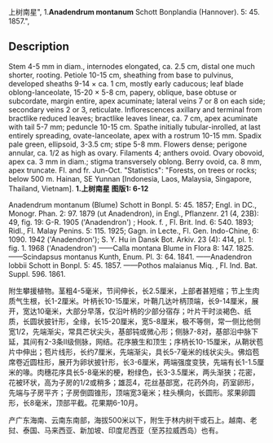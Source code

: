 上树南星",
1.**Anadendrum montanum** Schott Bonplandia (Hannover). 5: 45. 1857.",

## Description
Stem 4-5 mm in diam., internodes elongated, ca. 2.5 cm, distal one much shorter, rooting. Petiole 10-15 cm, sheathing from base to pulvinus, developed sheaths 9-14 × ca. 1 cm, mostly early caducous; leaf blade oblong-lanceolate, 15-20 × 5-8 cm, papery, oblique, base obtuse or subcordate, margin entire, apex acuminate; lateral veins 7 or 8 on each side; secondary veins 2 or 3, reticulate. Inflorescences axillary and terminal from bractlike reduced leaves; bractlike leaves linear, ca. 7 cm, apex acuminate with tail 5-7 mm; peduncle 10-15 cm. Spathe initially tubular-inrolled, at last entirely spreading, ovate-lanceolate, apex with a rostrum 10-15 mm. Spadix pale green, ellipsoid, 3-3.5 cm; stipe 5-8 mm. Flowers dense; perigone annular, ca. 1/2 as high as ovary. Filaments 4; anthers ovoid. Ovary obovoid, apex ca. 3 mm in diam.; stigma transversely oblong. Berry ovoid, ca. 8 mm, apex truncate. Fl. and fr. Jun-Oct.
  "Statistics": "Forests, on trees or rocks; below 500 m. Hainan, SE Yunnan [Indonesia, Laos, Malaysia, Singapore, Thailand, Vietnam].
**1.上树南星 图版1: 6-12**

Anadendrum montanum (Blume) Schott in Bonpl. 5: 45. 1857; Engl. in DC., Monogr. Phan. 2: 97. 1879 (ut Anadendron), in Engl., Pflanzenr. 21 (4, 23B): 49, fig. 19: G-R. 1905 ('Anadendron') ; Hook. f. , Fl. Brit. Ind. 6: 540. 1893; Ridl., Fl. Malay Penins. 5: 115. 1925; Gagn. in Lecte., Fl. Gen. Indo-Chine, 6: 1090. 1942 ('Anadendron'); S. Y. Hu in Dansk Bot. Arkiv. 23 (4): 414, pl. 1: fig. 1. 1968 ('Anadendron') ——Calla montana Blume in Flora 8: 147. 1825. ——Scindapsus montanus Kunth, Enum. Pl. 3: 64. 1841. ——Anadendron lobbii Schott in Bonpl. 5: 45. 1857. ——Pothos malaianus Miq. , Fl. Ind. Bat. Suppl. 596. 1861.

附生攀援植物。茎粗4-5毫米，节间伸长，长2.5厘米，上部者甚短缩；节上生肉质气生根，长1-2厘米。叶柄长10-15厘米，叶鞘几达叶柄顶端，长9-14厘米，展开，宽达10毫米，大部分早落，仅沿叶柄的少部分宿存；叶片干时淡褐色、纸质，长圆状披针形，全缘，长15-20厘米，宽5-8厘米，极不等侧，常一侧比他侧宽1/2，先端渐尖，常具芒状尖头，基部钝或微心形；侧脉7-8对，基部沿中脉下延，其间有2-3条II级侧脉，网结。花序腋生和顶生；序柄长10-15厘米，从鞘状苞片中伸出；苞片线形，长约7厘米，先端渐尖，具长5-7毫米的线状尖头。佛焰苞席卷近圆柱形，展开为卵状披针形，长3-6厘米，两端强度变狭，先端有长1-1.5厘米的喙。肉穗花序具长5-8毫米的梗，粉绿色，长3-3.5厘米，两头渐狭；花密，花被环状，高为子房的1/2或稍多；雄蕊4，花丝基部宽，花药外向，药室卵形，先端与子房平齐；子房倒圆锥形，顶端宽3毫米；柱头横向，长圆形。浆果卵圆形，长8毫米，顶部平截。花果期6-10月。

产广东海南、云南东南部，海拔500米以下，附生于林内树干或石上。越南、老挝、泰国、马来西亚、新加坡、印度尼西亚（至苏拉威西岛）也有。
